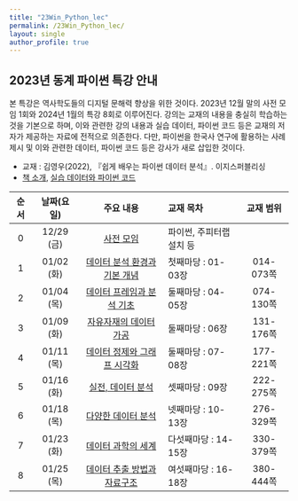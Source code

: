 ```yaml
---
title: "23Win_Python_lec"
permalink: /23Win_Python_lec/
layout: single
author_profile: true
---
```


## 2023년 동계 파이썬 특강 안내

본 특강은 역사학도들의 디지털 문해력 향상을 위한 것이다.  2023년 12월 말의 사전 모임 1회와 2024년 1월의 특강 8회로 이루어진다. 강의는 교재의 내용을 충실히 학습하는 것을 기본으로 하며, 이와 관련한 강의 내용과 실습 데이터, 파이썬 코드 등은 교재의 저자가 제공하는 자료에 전적으로 의존한다. 다만,  파이썬을 한국사 연구에 활용하는 사례 제시 및 이와 관련한 데이터, 파이썬 코드 등은 강사가 새로 삽입한 것이다. 

- 교재 : 김영우(2022), 『쉽게 배우는 파이썬 데이터 분석』. 이지스퍼블리싱
- [책 소개](http://www.easyspub.co.kr/20_Menu/BookView/515/PUB#tab04), [실습 데이터와 파이썬 코드](https://github.com/youngwoos/Doit_Python)

| 순서 | 날짜(요일) |                          주요 내용                           | 교재 목차                | 교재 범위 |
| :--: | :--------: | :----------------------------------------------------------: | :----------------------- | :-------: |
|  0   | 12/29 (금) | [사전 모임](http://hursoo.github.io/23win_pylec_00_0_outline/) | 파이썬, 주피터랩 설치 등 |           |
|  1   | 01/02 (화) |  [데이터 분석 환경과 기본 개념](2023win_python_lec_01.html)  | 첫째마당 : 01-03장       | 014-073쪽 |
|  2   | 01/04 (목) |   [데이터 프레임과 분석 기초](2023win_python_lec_02.html)    | 둘째마당 : 04-05장       | 074-130쪽 |
|  3   | 01/09 (화) |     [자유자재의 데이터 가공](2023win_python_lec_03.html)     | 둘째마당 : 06장          | 131-176쪽 |
|  4   | 01/11 (목) |  [데이터 정제와 그래프 시각화](2023win_python_lec_04.html)   | 둘째마당 : 07-08장       | 177-221쪽 |
|  5   | 01/16 (화) |       [실전, 데이터 분석](2023win_python_lec_05.html)        | 셋째마당 : 09장          | 222-275쪽 |
|  6   | 01/18 (목) |       [다양한 데이터 분석](2023win_python_lec_06.html)       | 넷째마당 : 10-13장       | 276-329쪽 |
|  7   | 01/23 (화) |       [데이터 과학의 세계](2023win_python_lec_07.html)       | 다섯째마당 : 14-15장     | 330-379쪽 |
|  8   | 01/25 (목) |  [데이터 추출 방법과 자료구조](2023win_python_lec_08.html)   | 여섯째마당 : 16-18장     | 380-444쪽 |
